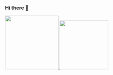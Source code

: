 ### Hi there 👋
<div>
  <a href="https://github.com/leoniCS99">
  <img height="176em" src="https://github-readme-stats.vercel.app/api?username=leoniCS99&show_icons=true&theme=black&include_all_commits=true&count_private=true"/>
  <img height="160em" src="https://github-readme-stats.vercel.app/api/top-langs/?username=leoniCS99&layout=compact&langs_count=7&theme=black"/>
</div>
